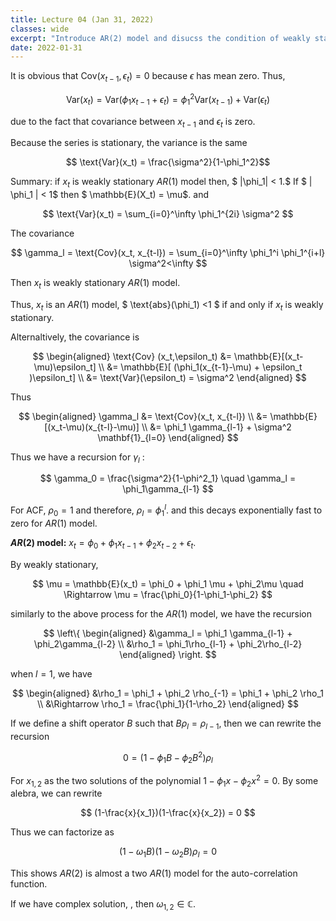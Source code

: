 ```yaml
---
title: Lecture 04 (Jan 31, 2022)
classes: wide
excerpt: "Introduce AR(2) model and disucss the condition of weakly stationary for AR(1) and AR(2) models"
date: 2022-01-31
---
```



It is obvious that $\text{Cov}(x_{t-1},\epsilon_t) = 0$ because $\epsilon$ has mean zero. Thus, 

$$
\text{Var}(x_t) = \text{Var} ( \phi_1 x_{t-1} + \epsilon_t) = \phi_1^2 \text{Var}(x_{t-1}) + \text{Var}(\epsilon_t)
$$

due to the fact that  covariance between $x_{t-1}$ and $\epsilon_t$ is zero.  

Because the series is stationary, the variance is the same 

$$ \text{Var}(x_t) = \frac{\sigma^2}{1-\phi_1^2}$$

Summary: if $x_t$ is weakly stationary $AR(1)$ model then, 
$ |\phi_1| < 1.$ If $ | \phi_1 | < 1$ then $ \mathbb{E}(X_t) = \mu$. and 

$$
\text{Var}(x_t) = \sum_{i=0}^\infty \phi_1^{2i} \sigma^2
$$

The covariance 

$$
\gamma_l = \text{Cov}(x_t, x_{t-l}) = \sum_{i=0}^\infty \phi_1^i \phi_1^{i+l} \sigma^2<\infty
$$

Then $x_t$ is weakly stationary $AR(1)$ model. 

Thus,  $x_t$ is an $AR(1)$ model, $ \text{abs}(\phi_1) <1 $ if and only if $x_t$ is weakly stationary. 

Alternaltively, the covariance is 

$$
\begin{aligned}
\text{Cov} (x_t,\epsilon_t) &= \mathbb{E}[(x_t-\mu)\epsilon_t] \\
&= \mathbb{E}[ (\phi_1(x_{t-1}-\mu) + \epsilon_t )\epsilon_t] \\
&= \text{Var}(\epsilon_t) = \sigma^2
\end{aligned}
$$

Thus 

$$
\begin{aligned}
\gamma_l &= \text{Cov}(x_t, x_{t-l}) \\
&= \mathbb{E}[(x_t-\mu)(x_{t-l}-\mu)] \\
&= \phi_1 \gamma_{l-1} + \sigma^2 \mathbf{1}_{l=0}
\end{aligned}
$$

Thus we have a recursion for $\gamma_l$ :

$$
\gamma_0 = \frac{\sigma^2}{1-\phi^2_1} \quad \gamma_l = \phi_1\gamma_{l-1}
$$

For ACF, $\rho_0 =1$ and therefore, $\rho_l = \phi_1^l$. and this decays exponentially fast to zero for $AR(1)$ model. 

**$AR(2)$ model:** $x_t = \phi_0 + \phi_1 x_{t-1} + \phi_2 x_{t-2} +\epsilon_t$. 

By weakly stationary, 

$$
\mu = \mathbb{E}(x_t) = \phi_0 + \phi_1 \mu + \phi_2\mu \quad \Rightarrow \mu = \frac{\phi_0}{1-\phi_1-\phi_2}
$$

similarly to the above process for the $AR(1)$ model, we have the recursion 

$$
\left\{
\begin{aligned}
&\gamma_l = \phi_1 \gamma_{l-1} + \phi_2\gamma_{l-2} \\
&\rho_1 = \phi_1\rho_{l-1} + \phi_2\rho_{l-2}
\end{aligned}
\right.
$$

when $l=1$, we have 

$$
\begin{aligned}
&\rho_1 = \phi_1 + \phi_2 \rho_{-1} = \phi_1 + \phi_2 \rho_1 \\
&\Rightarrow \rho_1 = \frac{\phi_1}{1-\rho_2}
\end{aligned}
$$

If we define a shift operator $B$ such that $B \rho_l = \rho_{l-1}$, then we can rewrite the recursion 

$$
0= (1-\phi_1 B - \phi_2 B^2 ) \rho_l
$$

For $x_{1,2}$ as the two solutions of the polynomial $1- \phi_1x -\phi_2 x^2 = 0$. By some alebra, we can rewrite 

$$
(1-\frac{x}{x_1})(1-\frac{x}{x_2}) = 0
$$

Thus we can factorize as 

$$
(1-\omega_1 B) (1-\omega_2 B) \rho_l = 0
$$

This shows $AR(2)$ is almost a two $AR(1)$ model for the auto-correlation function. 

If we have complex solution, , then $\omega_{1,2}\in\mathbb{C}$. 


